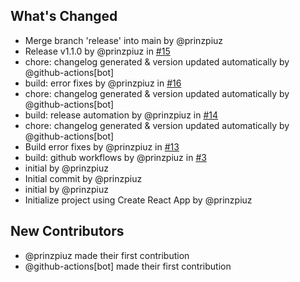 ## What's Changed

- Merge branch 'release' into main by @prinzpiuz
- Release v1.1.0 by @prinzpiuz in [#15](https://github.com/prinzpiuz/looi/pull/15)
- chore: changelog generated & version updated automatically by @github-actions[bot]
- build: error fixes by @prinzpiuz in [#16](https://github.com/prinzpiuz/looi/pull/16)
- chore: changelog generated & version updated automatically by @github-actions[bot]
- build: release automation by @prinzpiuz in [#14](https://github.com/prinzpiuz/looi/pull/14)
- chore: changelog generated & version updated automatically by @github-actions[bot]
- Build error fixes by @prinzpiuz in [#13](https://github.com/prinzpiuz/looi/pull/13)
- build: github workflows by @prinzpiuz in [#3](https://github.com/prinzpiuz/looi/pull/3)
- initial by @prinzpiuz
- Initial commit by @prinzpiuz
- initial by @prinzpiuz
- Initialize project using Create React App by @prinzpiuz

## New Contributors

- @prinzpiuz made their first contribution
- @github-actions[bot] made their first contribution

<!-- generated by git-cliff -->

